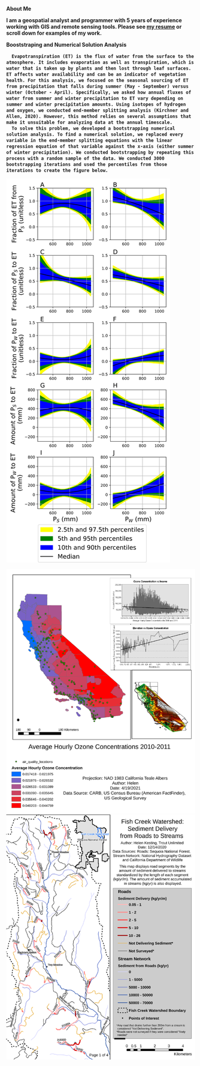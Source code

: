 

<strong>About Me<strong>  

I am a geospatial analyst and programmer with 5 years of experience working with GIS and remote sensing tools. Please see <a href="/assets/images/KestingResume.pdf" class="image fit"><img target="_blank">my resume</a> or scroll down for examples of my work.  

<strong>Booststraping and Numerical Solution Analysis<strong>    

      Evapotranspiration (ET) is the flux of water from the surface to the atmosphere. It includes evaporation as well as transpiration, which is water that is taken up by plants and then lost through leaf surfaces. ET affects water availability and can be an indicator of vegetation health. For this analysis, we focused on the seasonal sourcing of ET from precipitation that falls during summer (May - September) versus winter (October - April). Specifically, we asked how annual fluxes of water from summer and winter precipitation to ET vary depending on summer and winter precipitation amounts. Using isotopes of hydrogen and oxygen, we conducted end-member splitting analysis (Kirchner and Allen, 2020). However, this method relies on several assumptions that make it unsuitable for analyzing data at the annual timescale.  
      To solve this problem, we developed a bootstrapping numerical solution analysis. To find a numerical solution, we replaced every variable in the end-member splitting equations with the linear regression equation of that variable against the x-axis (either summer of winter precipitation). We conducted bootstrapping by repeating this process with a random sample of the data. We conducted 3000 bootstrapping iterations and used the percentiles from those iterations to create the figure below. 
![Bootstrapping numerical solution figures to show precipitation partitioning](/assets/images/ETpartitioning.svg)

![Map of ozone concentrations](/assets/images/CourseraOzone.svg)
![Roads decommissioning project](/assets/images/SequoiaRoadsDecom_CVD.svg)
